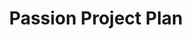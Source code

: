 ---
toc: false
comments: true
layout: post
title: Passion Project Plan
description: outline of what our team plans to do for our passion project
type: plans
courses: { compsci: {week: 3} }
permalink: /plans/week3
---
